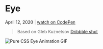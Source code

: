# Eye

April 12, 2020 | [watch on CodePen](https://codepen.io/miocene/pen/rNOVWor)

> Based on Gleb Kuznetsov [Dribbble shot](https://dribbble.com/shots/10117266-Eye-visual)

![Pure CSS Eye Animation GIF](12.gif "Pure CSS Eye Animation GIF")